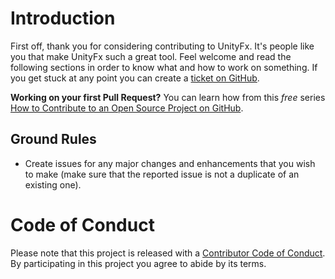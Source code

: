 # Introduction

First off, thank you for considering contributing to UnityFx. It's people like you that make UnityFx such a great tool. Feel welcome and read the following sections in order to know what and how to work on something. If you get stuck at any point you can create a [ticket on GitHub](https://github.com/Arvtesh/CsCodingConventions/issues).

**Working on your first Pull Request?** You can learn how from this *free* series [How to Contribute to an Open Source Project on GitHub](https://egghead.io/series/how-to-contribute-to-an-open-source-project-on-github).

## Ground Rules

* Create issues for any major changes and enhancements that you wish to make (make sure that the reported issue is not a duplicate of an existing one).

# Code of Conduct

Please note that this project is released with a [Contributor Code of Conduct](CODE_OF_CONDUCT.md). By participating in this project you agree to abide by its terms.
